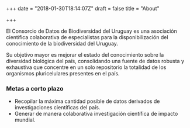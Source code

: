 +++
date = "2018-01-30T18:14:07Z"
draft = false
title = "About"

+++

El Consorcio de Datos de Biodiversidad del Uruguay es una asociación científica colaborativa de especialistas para la disponibilización del conocimiento de la biodiversidad del Uruguay. 

Su objetivo mayor es mejorar el estado del conocimiento sobre la diversidad biológica del país, consolidando una fuente de datos robusta y exhaustiva que concentre en un solo repositorio la totalidad de los organismos pluricelulares presentes en el país.


### Metas a corto plazo

- Recopilar la máxima cantidad posible de datos derivados de investigaciones científicas del país. 
- Generar de manera colaborativa investigación científica de impacto mundial.
